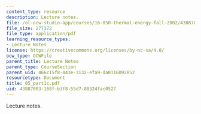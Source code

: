```yaml
---
content_type: resource
description: Lecture notes.
file: /ol-ocw-studio-app/courses/16-050-thermal-energy-fall-2002/43887003168fb3f855d788324fac0527_05_part1c.pdf
file_size: 277372
file_type: application/pdf
learning_resource_types:
- Lecture Notes
license: https://creativecommons.org/licenses/by-nc-sa/4.0/
ocw_type: OCWFile
parent_title: Lecture Notes
parent_type: CourseSection
parent_uid: 466c15f8-443e-3132-efa9-da0116092852
resourcetype: Document
title: 05_part1c.pdf
uid: 43887003-168f-b3f8-55d7-88324fac0527
---
```

Lecture notes.